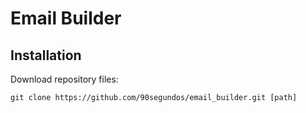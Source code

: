 # Email Builder

## Installation

Download repository files:

```git clone https://github.com/90segundos/email_builder.git [path]```
